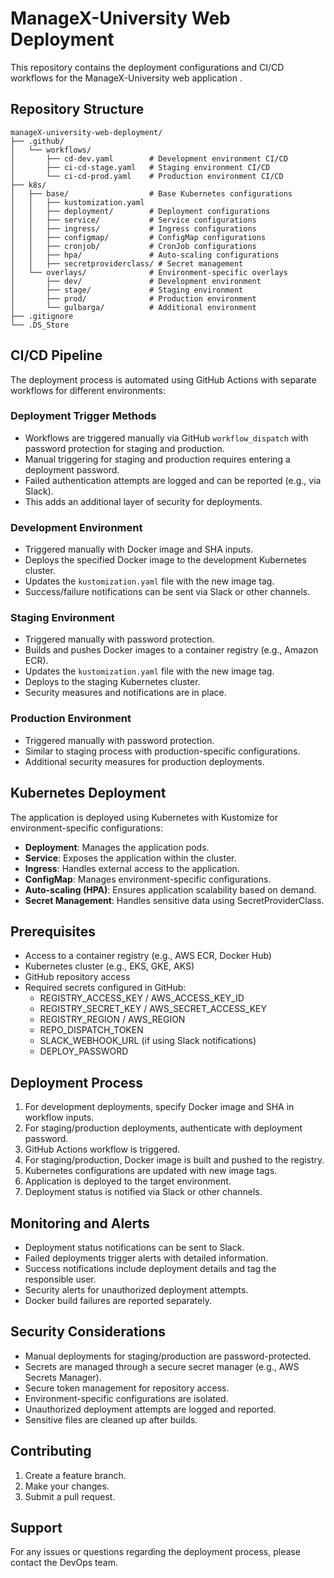 # ManageX-University Web Deployment

This repository contains the deployment configurations and CI/CD workflows for the ManageX-University web application .

## Repository Structure

```
manageX-university-web-deployment/
├── .github/
│   └── workflows/
│       ├── cd-dev.yaml        # Development environment CI/CD
│       ├── ci-cd-stage.yaml   # Staging environment CI/CD
│       └── ci-cd-prod.yaml    # Production environment CI/CD
├── k8s/
│   ├── base/                  # Base Kubernetes configurations
│   │   ├── kustomization.yaml
│   │   ├── deployment/        # Deployment configurations
│   │   ├── service/           # Service configurations
│   │   ├── ingress/           # Ingress configurations
│   │   ├── configmap/         # ConfigMap configurations
│   │   ├── cronjob/           # CronJob configurations
│   │   ├── hpa/               # Auto-scaling configurations
│   │   ├── secretproviderclass/ # Secret management
│   └── overlays/              # Environment-specific overlays
│       ├── dev/               # Development environment
│       ├── stage/             # Staging environment
│       ├── prod/              # Production environment
│       └── gulbarga/          # Additional environment
├── .gitignore
└── .DS_Store
```

## CI/CD Pipeline

The deployment process is automated using GitHub Actions with separate workflows for different environments:

### Deployment Trigger Methods
- Workflows are triggered manually via GitHub `workflow_dispatch` with password protection for staging and production.
- Manual triggering for staging and production requires entering a deployment password.
- Failed authentication attempts are logged and can be reported (e.g., via Slack).
- This adds an additional layer of security for deployments.

### Development Environment
- Triggered manually with Docker image and SHA inputs.
- Deploys the specified Docker image to the development Kubernetes cluster.
- Updates the `kustomization.yaml` file with the new image tag.
- Success/failure notifications can be sent via Slack or other channels.

### Staging Environment
- Triggered manually with password protection.
- Builds and pushes Docker images to a container registry (e.g., Amazon ECR).
- Updates the `kustomization.yaml` file with the new image tag.
- Deploys to the staging Kubernetes cluster.
- Security measures and notifications are in place.

### Production Environment
- Triggered manually with password protection.
- Similar to staging process with production-specific configurations.
- Additional security measures for production deployments.

## Kubernetes Deployment

The application is deployed using Kubernetes with Kustomize for environment-specific configurations:

- **Deployment**: Manages the application pods.
- **Service**: Exposes the application within the cluster.
- **Ingress**: Handles external access to the application.
- **ConfigMap**: Manages environment-specific configurations.
- **Auto-scaling (HPA)**: Ensures application scalability based on demand.
- **Secret Management**: Handles sensitive data using SecretProviderClass.

## Prerequisites

- Access to a container registry (e.g., AWS ECR, Docker Hub)
- Kubernetes cluster (e.g., EKS, GKE, AKS)
- GitHub repository access
- Required secrets configured in GitHub:
  - REGISTRY_ACCESS_KEY / AWS_ACCESS_KEY_ID
  - REGISTRY_SECRET_KEY / AWS_SECRET_ACCESS_KEY
  - REGISTRY_REGION / AWS_REGION
  - REPO_DISPATCH_TOKEN
  - SLACK_WEBHOOK_URL (if using Slack notifications)
  - DEPLOY_PASSWORD

## Deployment Process

1. For development deployments, specify Docker image and SHA in workflow inputs.
2. For staging/production deployments, authenticate with deployment password.
3. GitHub Actions workflow is triggered.
4. For staging/production, Docker image is built and pushed to the registry.
5. Kubernetes configurations are updated with new image tags.
6. Application is deployed to the target environment.
7. Deployment status is notified via Slack or other channels.

## Monitoring and Alerts

- Deployment status notifications can be sent to Slack.
- Failed deployments trigger alerts with detailed information.
- Success notifications include deployment details and tag the responsible user.
- Security alerts for unauthorized deployment attempts.
- Docker build failures are reported separately.

## Security Considerations

- Manual deployments for staging/production are password-protected.
- Secrets are managed through a secure secret manager (e.g., AWS Secrets Manager).
- Secure token management for repository access.
- Environment-specific configurations are isolated.
- Unauthorized deployment attempts are logged and reported.
- Sensitive files are cleaned up after builds.

## Contributing

1. Create a feature branch.
2. Make your changes.
3. Submit a pull request.

## Support

For any issues or questions regarding the deployment process, please contact the DevOps team.
